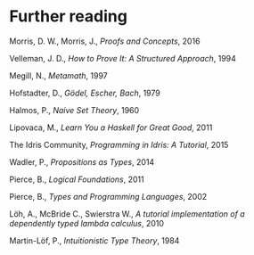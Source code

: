 # Further reading

Morris, D. W., Morris, J., _Proofs and Concepts_, 2016

Velleman, J. D., _How to Prove It: A Structured Approach_, 1994

Megill, N., _Metamath_, 1997

Hofstadter, D., _G&#246;del, Escher, Bach_, 1979

Halmos, P., _Naive Set Theory_, 1960

Lipovaca, M., _Learn You a Haskell for Great Good_, 2011

The Idris Community, _Programming in Idris: A Tutorial_, 2015

Wadler, P., _Propositions as Types_, 2014

Pierce, B., _Logical Foundations_, 2011

Pierce, B., _Types and Programming Languages_, 2002

L&#246;h, A., McBride C., Swierstra W., _A tutorial implementation of a dependently typed lambda calculus_, 2010

Martin-L&#246;f, P., _Intuitionistic Type Theory_, 1984
